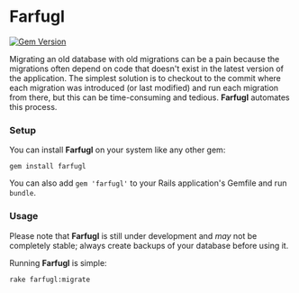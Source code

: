 Farfugl
=======

[![Gem Version](https://badge.fury.io/rb/farfugl.png)](http://badge.fury.io/rb/farfugl)

Migrating an old database with old migrations can be a pain because the
migrations often depend on code that doesn't exist in the latest version of the
application. The simplest solution is to checkout to the commit where each
migration was introduced (or last modified) and run each migration from there,
but this can be time-consuming and tedious. **Farfugl** automates this process.

### Setup

You can install **Farfugl** on your system like any other gem:

    gem install farfugl

You can also add `gem 'farfugl'` to your Rails application's Gemfile and run
`bundle`.

### Usage

Please note that **Farfugl** is still under development and *may* not be
completely stable; always create backups of your database before using it.

Running **Farfugl** is simple:

    rake farfugl:migrate
